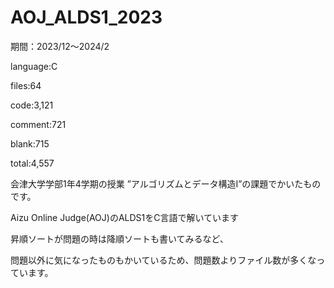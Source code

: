 # AOJ_ALDS1_2023

期間：2023/12〜2024/2


language:C

files:64

code:3,121

comment:721

blank:715

total:4,557


会津大学学部1年4学期の授業 ”アルゴリズムとデータ構造Ⅰ”の課題でかいたものです。

Aizu Online Judge(AOJ)のALDS1をC言語で解いています

昇順ソートが問題の時は降順ソートも書いてみるなど、

問題以外に気になったものもかいているため、問題数よりファイル数が多くなっています。

